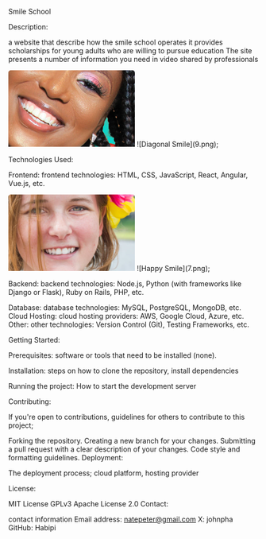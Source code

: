 Smile School

Description:

a website that describe how the smile school operates
it provides scholarships 
for young adults who are willing to pursue education
The site presents a number of information you need in video shared by professionals

<img src="9.png" alt="Diagonal Smile">
![Diagonal Smile](9.png);


Technologies Used:

Frontend:
frontend technologies: HTML, CSS, JavaScript, React, Angular, Vue.js, etc.

<img src="7.png" alt="Happy Smile">
![Happy Smile](7.png);

Backend:
backend technologies: Node.js, Python (with frameworks like Django or Flask), Ruby on Rails, PHP, etc.

Database:
database technologies: MySQL, PostgreSQL, MongoDB, etc.
Cloud Hosting:
cloud hosting providers: AWS, Google Cloud, Azure, etc.
Other:
other technologies: Version Control (Git), Testing Frameworks, etc.

Getting Started:

Prerequisites:
software or tools that need to be installed (none).

Installation:
steps on how to clone the repository, install dependencies 

Running the project:
How to start the development server 

Contributing:

If you're open to contributions, guidelines for others to contribute to this project;

Forking the repository.
Creating a new branch for your changes.
Submitting a pull request with a clear description of your changes.
Code style and formatting guidelines.
Deployment:

The deployment process;
cloud platform, hosting provider


License:

MIT License
GPLv3
Apache License 2.0
Contact:

contact information
Email address: natepeter@gmail.com
X: johnpha
GitHub: Habipi